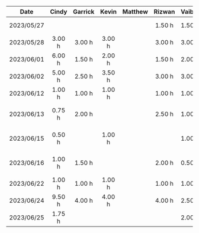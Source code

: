 |    Date    | Cindy  | Garrick | Kevin  | Matthew | Rizwan | Vaibhav |           Task            |
| :--------: | :----: |:-------:| :----: | :-----: | :----: | :------ | :-----------------------: |
| 2023/05/27 |        |         |        |         | 1.50 h |  1.50h  |    Brainstorming Ideas    |
| 2023/05/28 | 3.00 h | 3.00 h  | 3.00 h |         | 3.00 h |  3.00h  |     Demo Presentation     |
| 2023/06/01 | 6.00 h | 1.50 h  | 2.00 h |         | 1.50 h |  2.00h  |   D1: Project Proposal    |
| 2023/06/02 | 5.00 h | 2.50 h  | 3.50 h |         | 3.00 h |  3.00h  |   D1: Project Proposal    |
| 2023/06/12 | 1.00 h | 1.00 h  | 1.00 h |         | 1.00 h |  1.00h  |   Architectural Diagram   |
| 2023/06/13 | 0.75 h | 2.00 h  |        |         | 2.50 h |  1.00h  | D2: Buddy Team Evaluation |
| 2023/06/15 | 0.50 h |         | 1.00 h |         |        |  1.00h  | D2: Buddy Team Evaluation |
| 2023/06/16 | 1.00 h | 1.50 h  |        |         | 2.00 h |  0.50h  | D2: Buddy Team Evaluation |
| 2023/06/22 | 1.00 h | 1.00 h  | 1.00 h |         | 1.00 h |  1.00h  | D3: Prototype Demo (Plan) |
| 2023/06/24 | 9.50 h | 4.00 h  | 4.00 h |         | 4.00 h |  2.50h  |    D3: Prototype Demo     |
| 2023/06/25 | 1.75 h |         |        |         |        |  2.00h  |    D3: Prototype Demo     |
